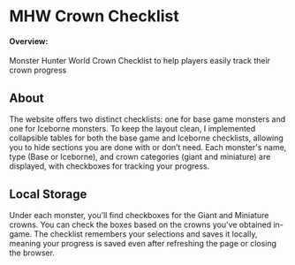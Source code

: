 # MHW Crown Checklist

#### Overview:
Monster Hunter World Crown Checklist to help players easily track their crown progress

## About
The website offers two distinct checklists: one for base game monsters and one for Iceborne monsters. To keep the layout clean, I implemented collapsible tables for both the base game and Iceborne checklists, allowing you to hide sections you are done with or don’t need. Each monster's name, type (Base or Iceborne), and crown categories (giant and miniature) are displayed, with checkboxes for tracking your progress.

## Local Storage
Under each monster, you’ll find checkboxes for the Giant and Miniature crowns. You can check the boxes based on the crowns you've obtained in-game. The checklist remembers your selections and saves it locally, meaning your progress is saved even after refreshing the page or closing the browser.
